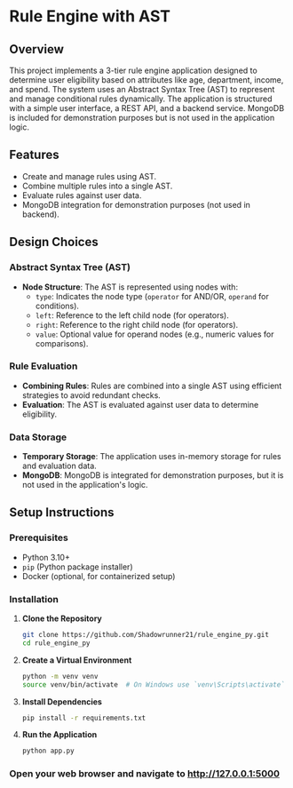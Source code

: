 # Rule Engine with AST

## Overview
This project implements a 3-tier rule engine application designed to determine user eligibility based on attributes like age, department, income, and spend. The system uses an Abstract Syntax Tree (AST) to represent and manage conditional rules dynamically. The application is structured with a simple user interface, a REST API, and a backend service. MongoDB is included for demonstration purposes but is not used in the application logic.

## Features
- Create and manage rules using AST.
- Combine multiple rules into a single AST.
- Evaluate rules against user data.
- MongoDB integration for demonstration purposes (not used in backend).

## Design Choices

### Abstract Syntax Tree (AST)
- **Node Structure**: The AST is represented using nodes with:
  - `type`: Indicates the node type (`operator` for AND/OR, `operand` for conditions).
  - `left`: Reference to the left child node (for operators).
  - `right`: Reference to the right child node (for operators).
  - `value`: Optional value for operand nodes (e.g., numeric values for comparisons).

### Rule Evaluation
- **Combining Rules**: Rules are combined into a single AST using efficient strategies to avoid redundant checks.
- **Evaluation**: The AST is evaluated against user data to determine eligibility.

### Data Storage
- **Temporary Storage**: The application uses in-memory storage for rules and evaluation data.
- **MongoDB**: MongoDB is integrated for demonstration purposes, but it is not used in the application's logic.

## Setup Instructions

### Prerequisites
- Python 3.10+
- `pip` (Python package installer)
- Docker (optional, for containerized setup)

### Installation

1. **Clone the Repository**
   ```bash
   git clone https://github.com/Shadowrunner21/rule_engine_py.git
   cd rule_engine_py

2. **Create a Virtual Environment**
   ```bash
   python -m venv venv
   source venv/bin/activate  # On Windows use `venv\Scripts\activate`

3. **Install Dependencies**
   ```bash
   pip install -r requirements.txt

4. **Run the Application**
   ```bash
   python app.py

### Open your web browser and navigate to http://127.0.0.1:5000